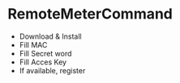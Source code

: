 # RemoteMeterCommand

* Download & Install
* Fill MAC
* Fill Secret word
* Fill Acces Key
* If available, register 
